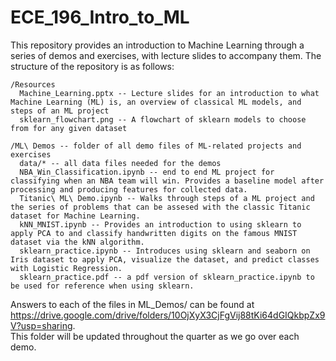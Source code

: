 # ECE_196_Intro_to_ML
This repository provides an introduction to Machine Learning through a series of demos and exercises, with lecture slides to accompany them. 
The structure of the repository is as follows:
  
    /Resources 
      Machine_Learning.pptx -- Lecture slides for an introduction to what Machine Learning (ML) is, an overview of classical ML models, and steps of an ML project
      sklearn_flowchart.png -- A flowchart of sklearn models to choose from for any given dataset
  
    /ML\ Demos -- folder of all demo files of ML-related projects and exercises
      data/* -- all data files needed for the demos
      NBA_Win_Classification.ipynb -- end to end ML project for classifying when an NBA team will win. Provides a baseline model after processing and producing features for collected data.
      Titanic\ ML\ Demo.ipynb -- Walks through steps of a ML project and the series of problems that can be assesed with the classic Titanic dataset for Machine Learning.
      kNN_MNIST.ipynb -- Provides an introduction to using sklearn to apply PCA to and classify handwritten digits on the famous MNIST dataset via the kNN algorithm.
      sklearn_practice.ipynb -- Introduces using sklearn and seaborn on Iris dataset to apply PCA, visualize the dataset, and predict classes with Logistic Regression.
      sklearn_practice.pdf -- a pdf version of sklearn_practice.ipynb to be used for reference when using sklearn.
Answers to each of the files in ML_Demos/ can be found at https://drive.google.com/drive/folders/10OjXyX3CjFgVij88tKi64dGIQkbpZx9V?usp=sharing.  
This folder will be updated throughout the quarter as we go over each demo.
